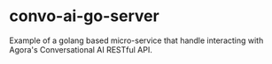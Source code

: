 # convo-ai-go-server
Example of a golang based micro-service that handle interacting with Agora's Conversational AI RESTful API. 

